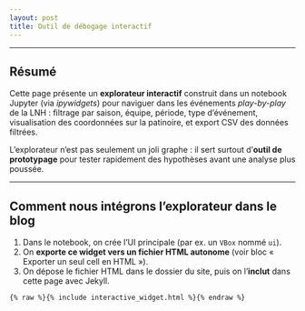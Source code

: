 ```yaml
---
layout: post
title: Outil de débogage interactif
---
```



---

## Résumé

Cette page présente un **explorateur interactif** construit dans un notebook Jupyter (via *ipywidgets*) pour naviguer dans les événements *play-by-play* de la LNH : filtrage par saison, équipe, période, type d’événement, visualisation des coordonnées sur la patinoire, et export CSV des données filtrées.

L’explorateur n’est pas seulement un joli graphe : il sert surtout d’**outil de prototypage** pour tester rapidement des hypothèses avant une analyse plus poussée.

---

## Comment nous intégrons l’explorateur dans le blog

1. Dans le notebook, on crée l’UI principale (par ex. un `VBox` nommé `ui`).
2. On **exporte ce widget vers un fichier HTML autonome** (voir bloc « Exporter un seul cell en HTML »).
3. On dépose le fichier HTML dans le dossier du site, puis on l’**inclut** dans cette page avec Jekyll.


```markdown
{% raw %}{% include interactive_widget.html %}{% endraw %}